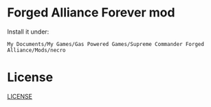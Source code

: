 # Forged Alliance Forever mod

Install it under:
```
My Documents/My Games/Gas Powered Games/Supreme Commander Forged Alliance/Mods/necro
```

# License

[LICENSE](./LICENSE.md)
